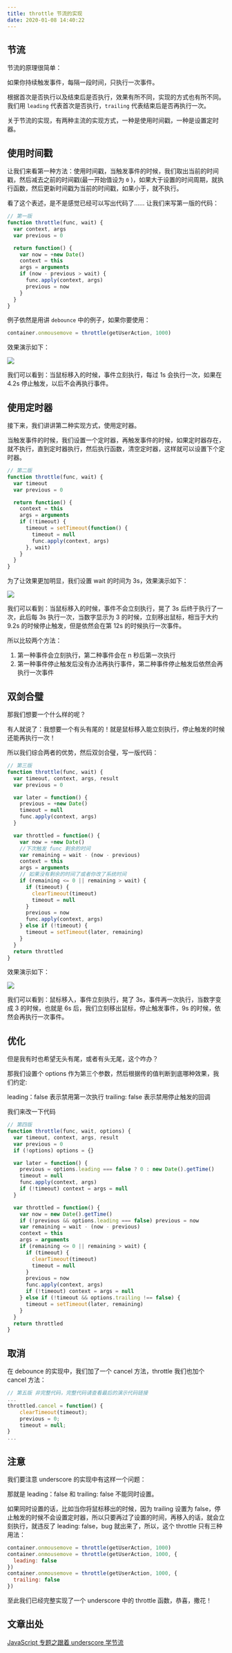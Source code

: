 ```yaml
---
title: throttle 节流的实现
date: 2020-01-08 14:40:22
---
```


## 节流

节流的原理很简单：

如果你持续触发事件，每隔一段时间，只执行一次事件。

根据首次是否执行以及结束后是否执行，效果有所不同，实现的方式也有所不同。
我们用 `leading` 代表首次是否执行，`trailing` 代表结束后是否再执行一次。

关于节流的实现，有两种主流的实现方式，一种是使用时间戳，一种是设置定时器。

## 使用时间戳

让我们来看第一种方法：使用时间戳，当触发事件的时候，我们取出当前的时间戳，然后减去之前的时间戳(最一开始值设为 `0` )，如果大于设置的时间周期，就执行函数，然后更新时间戳为当前的时间戳，如果小于，就不执行。

看了这个表述，是不是感觉已经可以写出代码了…… 让我们来写第一版的代码：

```js
// 第一版
function throttle(func, wait) {
  var context, args
  var previous = 0

  return function() {
    var now = +new Date()
    context = this
    args = arguments
    if (now - previous > wait) {
      func.apply(context, args)
      previous = now
    }
  }
}
```

例子依然是用讲 `debounce` 中的例子，如果你要使用：

```js
container.onmousemove = throttle(getUserAction, 1000)
```

效果演示如下：

![](https://gitee.com/alvin0216/cdn/raw/master/img/javascript/throttle/1.gif)

我们可以看到：当鼠标移入的时候，事件立刻执行，每过 1s 会执行一次，如果在 4.2s 停止触发，以后不会再执行事件。

## 使用定时器

接下来，我们讲讲第二种实现方式，使用定时器。

当触发事件的时候，我们设置一个定时器，再触发事件的时候，如果定时器存在，就不执行，直到定时器执行，然后执行函数，清空定时器，这样就可以设置下个定时器。

```js
// 第二版
function throttle(func, wait) {
  var timeout
  var previous = 0

  return function() {
    context = this
    args = arguments
    if (!timeout) {
      timeout = setTimeout(function() {
        timeout = null
        func.apply(context, args)
      }, wait)
    }
  }
}
```

为了让效果更加明显，我们设置 wait 的时间为 3s，效果演示如下：

![](https://gitee.com/alvin0216/cdn/raw/master/img/javascript/throttle/2.gif)

我们可以看到：当鼠标移入的时候，事件不会立刻执行，晃了 3s 后终于执行了一次，此后每 3s 执行一次，当数字显示为 3 的时候，立刻移出鼠标，相当于大约 9.2s 的时候停止触发，但是依然会在第 12s 的时候执行一次事件。

所以比较两个方法：

1. 第一种事件会立刻执行，第二种事件会在 n 秒后第一次执行
2. 第一种事件停止触发后没有办法再执行事件，第二种事件停止触发后依然会再执行一次事件

## 双剑合璧

那我们想要一个什么样的呢？

有人就说了：我想要一个有头有尾的！就是鼠标移入能立刻执行，停止触发的时候还能再执行一次！

所以我们综合两者的优势，然后双剑合璧，写一版代码：

```js
// 第三版
function throttle(func, wait) {
  var timeout, context, args, result
  var previous = 0

  var later = function() {
    previous = +new Date()
    timeout = null
    func.apply(context, args)
  }

  var throttled = function() {
    var now = +new Date()
    //下次触发 func 剩余的时间
    var remaining = wait - (now - previous)
    context = this
    args = arguments
    // 如果没有剩余的时间了或者你改了系统时间
    if (remaining <= 0 || remaining > wait) {
      if (timeout) {
        clearTimeout(timeout)
        timeout = null
      }
      previous = now
      func.apply(context, args)
    } else if (!timeout) {
      timeout = setTimeout(later, remaining)
    }
  }
  return throttled
}
```

效果演示如下：

![](https://gitee.com/alvin0216/cdn/raw/master/img/javascript/throttle/3.gif)

我们可以看到：鼠标移入，事件立刻执行，晃了 3s，事件再一次执行，当数字变成 3 的时候，也就是 6s 后，我们立刻移出鼠标，停止触发事件，9s 的时候，依然会再执行一次事件。

## 优化

但是我有时也希望无头有尾，或者有头无尾，这个咋办？

那我们设置个 options 作为第三个参数，然后根据传的值判断到底哪种效果，我们约定:

leading：false 表示禁用第一次执行
trailing: false 表示禁用停止触发的回调

我们来改一下代码

```js
// 第四版
function throttle(func, wait, options) {
  var timeout, context, args, result
  var previous = 0
  if (!options) options = {}

  var later = function() {
    previous = options.leading === false ? 0 : new Date().getTime()
    timeout = null
    func.apply(context, args)
    if (!timeout) context = args = null
  }

  var throttled = function() {
    var now = new Date().getTime()
    if (!previous && options.leading === false) previous = now
    var remaining = wait - (now - previous)
    context = this
    args = arguments
    if (remaining <= 0 || remaining > wait) {
      if (timeout) {
        clearTimeout(timeout)
        timeout = null
      }
      previous = now
      func.apply(context, args)
      if (!timeout) context = args = null
    } else if (!timeout && options.trailing !== false) {
      timeout = setTimeout(later, remaining)
    }
  }
  return throttled
}
```

## 取消

在 debounce 的实现中，我们加了一个 cancel 方法，throttle 我们也加个 cancel 方法：

```js
// 第五版 非完整代码，完整代码请查看最后的演示代码链接
...
throttled.cancel = function() {
    clearTimeout(timeout);
    previous = 0;
    timeout = null;
}
...
```

## 注意

我们要注意 underscore 的实现中有这样一个问题：

那就是 leading：false 和 trailing: false 不能同时设置。

如果同时设置的话，比如当你将鼠标移出的时候，因为 trailing 设置为 false，停止触发的时候不会设置定时器，所以只要再过了设置的时间，再移入的话，就会立刻执行，就违反了 leading: false，bug 就出来了，所以，这个 throttle 只有三种用法：

```js
container.onmousemove = throttle(getUserAction, 1000)
container.onmousemove = throttle(getUserAction, 1000, {
  leading: false
})
container.onmousemove = throttle(getUserAction, 1000, {
  trailing: false
})
```

至此我们已经完整实现了一个 underscore 中的 throttle 函数，恭喜，撒花！

## 文章出处

[JavaScript 专题之跟着 underscore 学节流](https://github.com/mqyqingfeng/Blog/issues/26)
